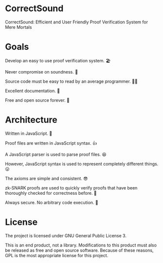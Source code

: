 # CorrectSound
CorrectSound: Efficient and User Friendly Proof Verification System for Mere Mortals

# Goals
Develop an easy to use proof verification system. 🏖️

Never compromise on soundness. 🐞

Source code must be easy to read by an average programmer. 🙆‍♀️

Excellent documentation. 📝

Free and open source forever. 🎉

# Architecture
Written in JavaScript. 📃

Proof files are written in JavaScript syntax. 👍

A JavaScript parser is used to parse proof files. 😆

However, JavaScript syntax is used to represent completely different things. 😛

The axioms are simple and consistent. 😎

zk-SNARK proofs are used to quickly verify proofs that have been thoroughly checked for correctness before. 🏃

Always secure. No arbitrary code execution. 🔐

# License
The project is licensed under GNU General Public License 3.

This is an end product, not a library. Modifications to this product must also be released as free and open source software. Because of these reasons, GPL is the most appropriate license for this project.
